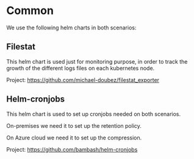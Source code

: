 # Common

We use the following helm charts in both scenarios:

## Filestat

This helm chart is used just for monitoring purpose, in order to track the growth of the different logs files on each kubernetes node.

Project: https://github.com/michael-doubez/filestat_exporter

## Helm-cronjobs

This helm chart is used to set up cronjobs needed on both scenarios.

On-premises we need it to set up the retention policy.

On Azure cloud we need it to set up the compression.

Project: https://github.com/bambash/helm-cronjobs

